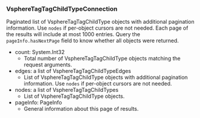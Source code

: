 ### VsphereTagTagChildTypeConnection
Paginated list of VsphereTagTagChildType objects with additional pagination information. Use `nodes` if per-object cursors are not needed. Each page of the results will include at most 1000 entries. Query the `pageInfo.hasNextPage` field to know whether all objects were returned.

- count: System.Int32
  - Total number of VsphereTagTagChildType objects matching the request arguments.
- edges: a list of VsphereTagTagChildTypeEdges
  - List of VsphereTagTagChildType objects with additional pagination information. Use `nodes` if per-object cursors are not needed.
- nodes: a list of VsphereTagTagChildTypes
  - List of VsphereTagTagChildType objects.
- pageInfo: PageInfo
  - General information about this page of results.
